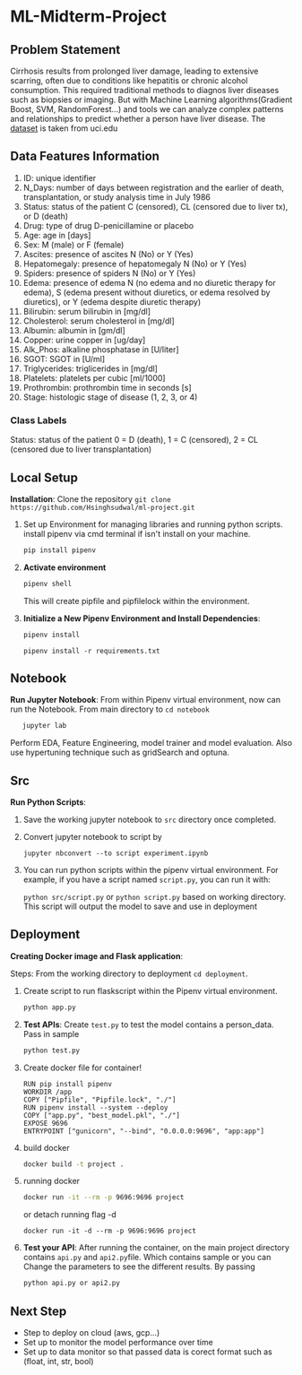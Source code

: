 # ML-Midterm-Project

## Problem Statement
 
Cirrhosis results from prolonged liver damage, leading to extensive scarring, often due to conditions like hepatitis or chronic alcohol consumption. This required traditional methods to diagnos liver diseases such as biopsies or imaging. But with Machine Learning algorithms(Gradient Boost, SVM, RandomForest...) and tools we can analyze complex patterns and relationships to predict whether a person have liver disease. The [dataset](https://archive.ics.uci.edu/dataset/878/cirrhosis+patient+survival+prediction+dataset-1) is taken from uci.edu

## Data Features Information

1. ID: unique identifier
2. N_Days: number of days between registration and the earlier of death, transplantation, or study analysis time in July 1986
3. Status: status of the patient C (censored), CL (censored due to liver tx), or D (death)
4. Drug: type of drug D-penicillamine or placebo
5. Age: age in [days]
6. Sex: M (male) or F (female)
7. Ascites: presence of ascites N (No) or Y (Yes)
8. Hepatomegaly: presence of hepatomegaly N (No) or Y (Yes)
9. Spiders: presence of spiders N (No) or Y (Yes)
10. Edema: presence of edema N (no edema and no diuretic therapy for edema), S (edema present without diuretics, or edema resolved by diuretics), or Y (edema despite diuretic therapy)
11. Bilirubin: serum bilirubin in [mg/dl]
12. Cholesterol: serum cholesterol in [mg/dl]
13. Albumin: albumin in [gm/dl]
14. Copper: urine copper in [ug/day]
15. Alk_Phos: alkaline phosphatase in [U/liter]
16. SGOT: SGOT in [U/ml]
17. Triglycerides: triglicerides in [mg/dl]
18. Platelets: platelets per cubic [ml/1000]
19. Prothrombin: prothrombin time in seconds [s]
20. Stage: histologic stage of disease (1, 2, 3, or 4)

### Class Labels
Status: status of the patient 0 = D (death), 1 = C (censored), 2 = CL (censored due to liver transplantation)


## Local Setup
**Installation**: Clone the repository
    `git clone https://github.com/Hsinghsudwal/ml-project.git`

1. Set up Environment for managing libraries and running python scripts.
    install pipenv via cmd terminal if isn't install on your machine.
   ```bash
   pip install pipenv
   ```
2. **Activate environment**
   ```bash
   pipenv shell 
   ```
   This will create pipfile and pipfilelock within the environment.

3. **Initialize a New Pipenv Environment and Install Dependencies**:
   ```bash
   pipenv install 
   ```
   `pipenv install -r requirements.txt`
   
 

## Notebook
**Run Jupyter Notebook**:
From within Pipenv virtual environment, now can run the Notebook.
From main directory to `cd notebook`
```bash
   jupyter lab
   ```
Perform EDA, Feature Engineering, model trainer and model evaluation. Also use hypertuning technique such as gridSearch and optuna. 

## Src
**Run Python Scripts**:
1. Save the working jupyter notebook to `src` directory once completed.
2. Convert jupyter notebook to script by

   `jupyter nbconvert --to script experiment.ipynb`

3. You can run python scripts within the pipenv virtual environment. For example, if you have a script named `script.py`, you can run it with: 
    
   `python src/script.py` or `python script.py` based on working directory.
   This script will output the model to save and use in deployment

## Deployment
**Creating Docker image and Flask application**:

Steps:
From the working directory to deployment `cd deployment`.
1. Create script to run flaskscript within the Pipenv virtual environment.
   ```bash
   python app.py
   ```

2. **Test APIs**: Create `test.py` to test the model contains a person_data. Pass in sample
   ```bash
   python test.py
   ```
3. Create docker file for container!
   ```FROM python:3.11.5-slim
   RUN pip install pipenv
   WORKDIR /app                                                          
   COPY ["Pipfile", "Pipfile.lock", "./"]
   RUN pipenv install --system --deploy
   COPY ["app.py", "best_model.pkl", "./"]
   EXPOSE 9696
   ENTRYPOINT ["gunicorn", "--bind", "0.0.0.0:9696", "app:app"]
   ```

4. build docker

   ```bash
   docker build -t project .
   ```
5. running docker 
   ```bash
   docker run -it --rm -p 9696:9696 project
   ```
   or detach running flag -d

   `docker run -it -d --rm -p 9696:9696 project`

6. **Test your API**:
    After running the container, on the main project directory contains `api.py` and `api2.py`file. Which contains sample or you can  Change the parameters to see the different results. By passing 

   ```bash
   python api.py or api2.py
   ```

## Next Step
   - Step to deploy on cloud (aws, gcp...)
   - Set up to monitor the model performance over time
   - Set up to data monitor so that passed data is corect format such as (float, int, str, bool)




   

